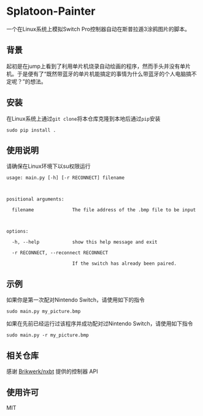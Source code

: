 # Splatoon-Painter

一个在Linux系统上模拟Switch Pro控制器自动在斯普拉遁3涂鸦图片的脚本。

## 背景

起初是在jump上看到了利用单片机烧录自动绘画的程序，然而手头并没有单片机。于是便有了“既然带蓝牙的单片机能搞定的事情为什么带蓝牙的个人电脑搞不定呢？”的想法。

## 安装

在Linux系统上通过`git clone`将本仓库克隆到本地后通过`pip`安装

````
sudo pip install .
````

## 使用说明

请确保在Linux环境下以su权限运行

```
usage: main.py [-h] [-r RECONNECT] filename



positional arguments:

  filename              The file address of the .bmp file to be input



options:

  -h, --help            show this help message and exit

  -r RECONNECT, --reconnect RECONNECT

                        If the switch has already been paired.
```

## 示例

如果你是第一次配对Nintendo Switch，请使用如下的指令

```
sudo main.py my_picture.bmp
```

如果在先前已经运行过该程序并成功配对过Nintendo Switch，请使用如下指令

```
sudo main.py -r my_picture.bmp
```

## 相关仓库

感谢 [Brikwerk/nxbt](https://github.com/Brikwerk/nxbt) 提供的控制器 API

## 使用许可

MIT